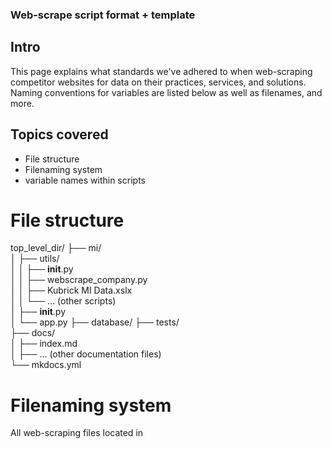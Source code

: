 ### Web-scrape script format + template

## Intro

This page explains what standards we've adhered to when web-scraping competitor websites for data on their practices, services, and solutions. Naming conventions for variables are listed below as well as filenames, and more.

## Topics covered
- File structure
- Filenaming system
- variable names within scripts


# File structure

top_level_dir/
├── mi/  
│   ├── utils/  
│   │   ├── __init__.py  
│   │   ├── webscrape_company.py  
│   │   ├── Kubrick MI Data.xslx  
│   │   └── ... (other scripts)  
│   ├── __init__.py  
│   └── app.py 
├── database/ 
├── tests/  
├── docs/  
│   ├── index.md  
│   ├── ... (other documentation files)  
└── mkdocs.yml  

# Filenaming system
All web-scraping files located in 
